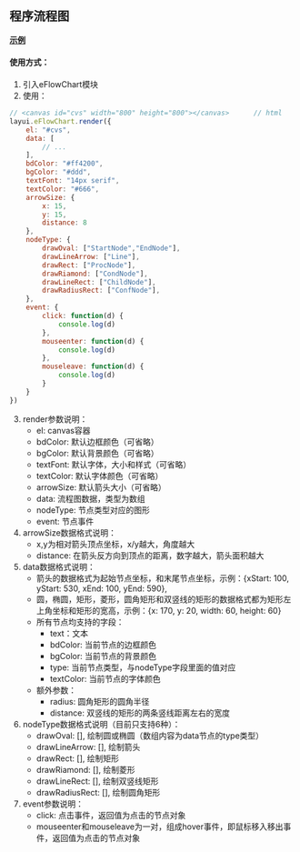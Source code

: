 ## 程序流程图

**[示例](https://layuiextend.hsianglee.cn/eFlowChart)**

#### 使用方式：
1. 引入eFlowChart模块
2. 使用：
```javascript
// <canvas id="cvs" width="800" height="800"></canvas>      // html
layui.eFlowChart.render({
    el: "#cvs",
    data: [
        // ...
    ],
    bdColor: "#ff4200",
    bgColor: "#ddd",
    textFont: "14px serif",
    textColor: "#666",
    arrowSize: {
        x: 15,
        y: 15,
        distance: 8
    },
    nodeType: {
        drawOval: ["StartNode","EndNode"],
        drawLineArrow: ["Line"],
        drawRect: ["ProcNode"],
        drawRiamond: ["CondNode"],
        drawLineRect: ["ChildNode"],
        drawRadiusRect: ["ConfNode"],
    },
    event: {
        click: function(d) {
            console.log(d)
        },
        mouseenter: function(d) {
            console.log(d)
        },
        mouseleave: function(d) {
            console.log(d)
        }
    }
})
```
3. render参数说明：
    * el: canvas容器
    * bdColor: 默认边框颜色（可省略）
    * bgColor: 默认背景颜色（可省略）
    * textFont: 默认字体，大小和样式（可省略）
    * textColor: 默认字体颜色（可省略）
    * arrowSize: 默认箭头大小（可省略）
    * data: 流程图数据，类型为数组
    * nodeType: 节点类型对应的图形
    * event: 节点事件
4. arrowSize数据格式说明：
    * x,y为相对箭头顶点坐标，x/y越大，角度越大
    * distance: 在箭头反方向到顶点的距离，数字越大，箭头面积越大
5. data数据格式说明：
    * 箭头的数据格式为起始节点坐标，和末尾节点坐标，示例：{xStart: 100, yStart: 530, xEnd: 100, yEnd: 590},
    * 圆，椭圆，矩形，菱形，圆角矩形和双竖线的矩形的数据格式都为矩形左上角坐标和矩形的宽高，示例：{x: 170, y: 20, width: 60, height: 60}
    * 所有节点均支持的字段：
        * text：文本
        * bdColor: 当前节点的边框颜色
        * bgColor: 当前节点的背景颜色
        * type: 当前节点类型，与nodeType字段里面的值对应
        * textColor: 当前节点的字体颜色
    * 额外参数：
        * radius: 圆角矩形的圆角半径
        * distance: 双竖线的矩形的两条竖线距离左右的宽度
6. nodeType数据格式说明（目前只支持6种）：
    * drawOval: [],         绘制圆或椭圆（数组内容为data节点的type类型）
    * drawLineArrow: [],    绘制箭头
    * drawRect: [],         绘制矩形
    * drawRiamond: [],      绘制菱形
    * drawLineRect: [],     绘制双竖线矩形
    * drawRadiusRect: [],   绘制圆角矩形
7. event参数说明：
    * click: 点击事件，返回值为点击的节点对象
    * mouseenter和mouseleave为一对，组成hover事件，即鼠标移入移出事件，返回值为点击的节点对象
